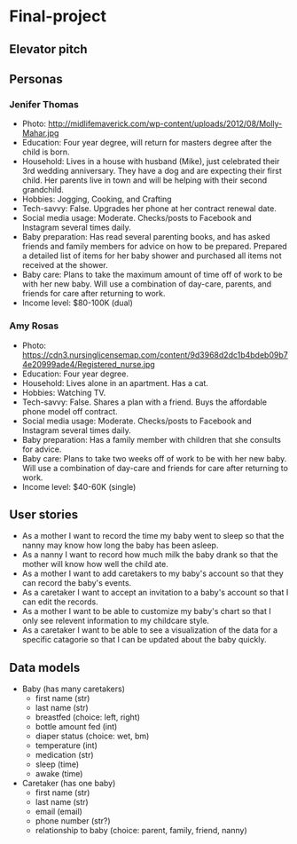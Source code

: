 # Final-project

## Elevator pitch

## Personas
### Jenifer Thomas
- Photo: http://midlifemaverick.com/wp-content/uploads/2012/08/Molly-Mahar.jpg
- Education: Four year degree, will return for masters degree after the child is born.
- Household: Lives in a house with husband (Mike), just celebrated their 3rd wedding
             anniversary. They have a dog and are expecting their first child. Her
             parents live in town and will be helping with their second grandchild.
- Hobbies: Jogging, Cooking, and Crafting
- Tech-savvy: False. Upgrades her phone at her contract renewal date.
- Social media usage: Moderate. Checks/posts to Facebook and Instagram several times daily.
- Baby preparation: Has read several parenting books, and has asked friends and
                    family members for advice on how to be prepared. Prepared a
                    detailed list of items for her baby shower and purchased all
                    items not received at the shower.
- Baby care: Plans to take the maximum amount of time off of work to be with her
             new baby. Will use a combination of day-care, parents, and friends
             for care after returning to work.
- Income level: $80-100K (dual)

### Amy Rosas
- Photo: https://cdn3.nursinglicensemap.com/content/9d3968d2dc1b4bdeb09b74e20999ade4/Registered_nurse.jpg
- Education: Four year degree.
- Household: Lives alone in an apartment. Has a cat.
- Hobbies: Watching TV.
- Tech-savvy: False. Shares a plan with a friend. Buys the affordable phone model
              off contract.
- Social media usage: Moderate. Checks/posts to Facebook and Instagram several times daily.
- Baby preparation: Has a family member with children that she consults for advice.
- Baby care: Plans to take two weeks off of work to be with her new baby. Will
             use a combination of day-care and friends for care after returning to work.
- Income level: $40-60K (single)

## User stories
- As a mother I want to record the time my baby went to sleep so that the nanny may know how long the baby has been asleep.
- As a nanny I want to record how much milk the baby drank so that the mother will know how well the child ate.
- As a mother I want to add caretakers to my baby's account so that they can record the baby's events.
- As a caretaker I want to accept an invitation to a baby's account so that I can edit the records.
- As a mother I want to be able to customize my baby's chart so that I only see relevent information to my childcare style.
- As a caretaker I want to be able to see a visualization of the data for a specific catagorie so that I can be updated about the baby quickly.

## Data models
- Baby (has many caretakers)
  - first name (str)
  - last name (str)
  - breastfed (choice: left, right)
  - bottle amount fed (int)
  - diaper status (choice: wet, bm)
  - temperature (int)
  - medication (str)
  - sleep (time)
  - awake (time)
- Caretaker (has one baby)
  - first name (str)
  - last name (str)
  - email (email)
  - phone number (str?)
  - relationship to baby (choice: parent, family, friend, nanny)
